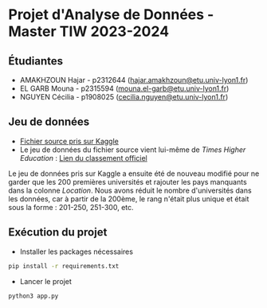 # Projet d'Analyse de Données - Master TIW 2023-2024

## Étudiantes

- AMAKHZOUN Hajar - p2312644 (hajar.amakhzoun@etu.univ-lyon1.fr)
- EL GARB Mouna - p2315594 (mouna.el-garb@etu.univ-lyon1.fr)
- NGUYEN Cécilia - p1908025 (cecilia.nguyen@etu.univ-lyon1.fr)

## Jeu de données

- [Fichier source pris sur Kaggle](https://www.kaggle.com/datasets/alitaqi000/world-university-rankings-2023)
- Le jeu de données du fichier source vient lui-même de *Times Higher Education* : [Lien du classement officiel](https://www.timeshighereducation.com/world-university-rankings/2023/world-ranking)

Le jeu de données pris sur Kaggle a ensuite été de nouveau modifié pour ne garder que les 200 premières universités et rajouter les pays manquants dans la colonne *Location*. Nous avons réduit le nombre d'universités dans les données, car à partir de la 200ème, le rang n'était plus unique et était sous la forme : 201-250, 251-300, etc.

## Exécution du projet

- Installer les packages nécessaires
```bash
pip install -r requirements.txt
```
- Lancer le projet
```bash
python3 app.py
```
